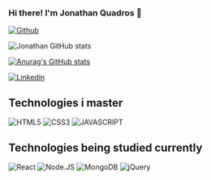 ### Hi there! I'm Jonathan Quadros 👋

[![Github](https://img.shields.io/github/followers/jottacode.svg?style=social&label=Follow&maxAge=2592000)](https://github.com/jottacode)<br/>
  
![Jonathan GitHub stats](https://github-readme-stats.vercel.app/api?username=jottacode&count_private=true&show_icons=true&theme=algolia) 

[![Anurag's GitHub stats](https://github-readme-stats.vercel.app/api?username=jottacode&show_icons=true)](https://github.com/anuraghazra/github-readme-stats)

<div style="display: inline_block">
  <a href="https://www.linkedin.com/in/jotaquadros/" target="_blank" title="Acessar Linkedin" ><img alt="Linkedin" src="https://img.shields.io/badge/LinkedIn-0077B5?style=for-the-badge&logo=linkedin&logoColor=white"></a>
</div>

## Technologies i master

<div style="display: inline_block">
  <img alt="HTML5" title="HTML5" src="https://img.shields.io/badge/HTML5-E34F26?style=for-the-badge&logo=html5&logoColor=white">
  <img alt="CSS3" title="CSS3" src="https://img.shields.io/badge/CSS3-1572B6?style=for-the-badge&logo=css3&logoColor=white">
  <img alt="JAVASCRIPT" title="JAVASCRIPT" src="https://img.shields.io/badge/JavaScript-F7DF1E?style=for-the-badge&logo=javascript&logoColor=black">
</div>

## Technologies being studied currently

<div style="display: inline_block">
  <img alt="React" title="React" src="https://img.shields.io/badge/React-20232A?style=for-the-badge&logo=react&logoColor=61DAFB">
  <img alt="Node.JS" title="Node.JS" src="https://img.shields.io/badge/Node.js-43853D?style=for-the-badge&logo=node.js&logoColor=white">
  <img alt="MongoDB" title="MongoDB" src="https://img.shields.io/badge/MongoDB-4EA94B?style=for-the-badge&logo=mongodb&logoColor=white">
  <img alt="jQuery" title="jQuery" src="https://img.shields.io/badge/jQuery-0769AD?style=for-the-badge&logo=jquery&logoColor=white">
</div>
